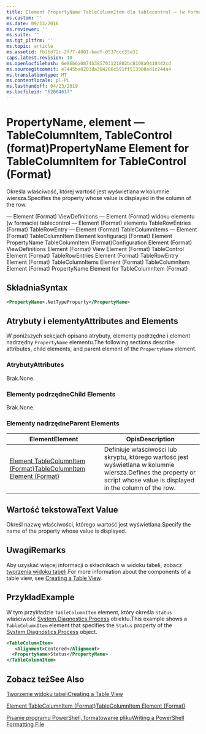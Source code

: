```yaml
---
title: Element PropertyName TableColumnItem dla tablecontrol — (w formacie) | Dokumentacja firmy Microsoft
ms.custom: ''
ms.date: 09/13/2016
ms.reviewer: ''
ms.suite: ''
ms.tgt_pltfrm: ''
ms.topic: article
ms.assetid: fb26d72c-2f77-4801-badf-0537ccc55e31
caps.latest.revision: 10
ms.openlocfilehash: 6e86b6a0874b385703121802bc8108a0410442cd
ms.sourcegitcommit: e7445ba8203da304286c591ff513900ad1c244a4
ms.translationtype: MT
ms.contentlocale: pl-PL
ms.lasthandoff: 04/23/2019
ms.locfileid: "62064617"
---
```

# <a name="propertyname-element-for-tablecolumnitem-for-tablecontrol-format"></a><span data-ttu-id="f5a8a-102">PropertyName, element — TableColumnItem, TableControl (format)</span><span class="sxs-lookup"><span data-stu-id="f5a8a-102">PropertyName Element for TableColumnItem for TableControl (Format)</span></span>

<span data-ttu-id="f5a8a-103">Określa właściwość, której wartość jest wyświetlana w kolumnie wiersza.</span><span class="sxs-lookup"><span data-stu-id="f5a8a-103">Specifies the property whose value is displayed in the column of the row.</span></span>

<span data-ttu-id="f5a8a-104">— Element (Format) ViewDefinitions — Element (Format) widoku elementu (w formacie) tablecontrol — Element (Format) elementu TableRowEntries (Format) TableRowEntry — Element (Format) TableColumnItems — Element (Format) TableColumnItem Element konfiguracji (Format) Element PropertyName TableColumnItem (Format)</span><span class="sxs-lookup"><span data-stu-id="f5a8a-104">Configuration Element (Format) ViewDefinitions Element (Format) View Element (Format) TableControl Element (Format) TableRowEntries Element (Format) TableRowEntry Element (Format) TableColumnItems Element (Format) TableColumnItem Element (Format) PropertyName Element for TableColumnItem (Format)</span></span>

## <a name="syntax"></a><span data-ttu-id="f5a8a-105">Składnia</span><span class="sxs-lookup"><span data-stu-id="f5a8a-105">Syntax</span></span>

```xml
<PropertyName>.NetTypeProperty</PropertyName>
```

## <a name="attributes-and-elements"></a><span data-ttu-id="f5a8a-106">Atrybuty i elementy</span><span class="sxs-lookup"><span data-stu-id="f5a8a-106">Attributes and Elements</span></span>

<span data-ttu-id="f5a8a-107">W poniższych sekcjach opisano atrybuty, elementy podrzędne i element nadrzędny `PropertyName` elementu.</span><span class="sxs-lookup"><span data-stu-id="f5a8a-107">The following sections describe attributes, child elements, and parent element of the `PropertyName` element.</span></span>

### <a name="attributes"></a><span data-ttu-id="f5a8a-108">Atrybuty</span><span class="sxs-lookup"><span data-stu-id="f5a8a-108">Attributes</span></span>

<span data-ttu-id="f5a8a-109">Brak.</span><span class="sxs-lookup"><span data-stu-id="f5a8a-109">None.</span></span>

### <a name="child-elements"></a><span data-ttu-id="f5a8a-110">Elementy podrzędne</span><span class="sxs-lookup"><span data-stu-id="f5a8a-110">Child Elements</span></span>

<span data-ttu-id="f5a8a-111">Brak.</span><span class="sxs-lookup"><span data-stu-id="f5a8a-111">None.</span></span>

### <a name="parent-elements"></a><span data-ttu-id="f5a8a-112">Elementy nadrzędne</span><span class="sxs-lookup"><span data-stu-id="f5a8a-112">Parent Elements</span></span>

|<span data-ttu-id="f5a8a-113">Element</span><span class="sxs-lookup"><span data-stu-id="f5a8a-113">Element</span></span>|<span data-ttu-id="f5a8a-114">Opis</span><span class="sxs-lookup"><span data-stu-id="f5a8a-114">Description</span></span>|
|-------------|-----------------|
|[<span data-ttu-id="f5a8a-115">Element TableColumnItem (Format)</span><span class="sxs-lookup"><span data-stu-id="f5a8a-115">TableColumnItem Element (Format)</span></span>](./tablecolumnitem-element-for-tablecolumnitems-for-tablecontrol-format.md)|<span data-ttu-id="f5a8a-116">Definiuje właściwości lub skryptu, którego wartość jest wyświetlana w kolumnie wiersza.</span><span class="sxs-lookup"><span data-stu-id="f5a8a-116">Defines the property or script whose value is displayed in the column of the row.</span></span>|

## <a name="text-value"></a><span data-ttu-id="f5a8a-117">Wartość tekstowa</span><span class="sxs-lookup"><span data-stu-id="f5a8a-117">Text Value</span></span>

<span data-ttu-id="f5a8a-118">Określ nazwę właściwości, którego wartość jest wyświetlana.</span><span class="sxs-lookup"><span data-stu-id="f5a8a-118">Specify the name of the property whose value is displayed.</span></span>

## <a name="remarks"></a><span data-ttu-id="f5a8a-119">Uwagi</span><span class="sxs-lookup"><span data-stu-id="f5a8a-119">Remarks</span></span>

<span data-ttu-id="f5a8a-120">Aby uzyskać więcej informacji o składnikach w widoku tabeli, zobacz [tworzenia widoku tabeli](./creating-a-table-view.md).</span><span class="sxs-lookup"><span data-stu-id="f5a8a-120">For more information about the components of a table view, see [Creating a Table View](./creating-a-table-view.md).</span></span>

## <a name="example"></a><span data-ttu-id="f5a8a-121">Przykład</span><span class="sxs-lookup"><span data-stu-id="f5a8a-121">Example</span></span>

<span data-ttu-id="f5a8a-122">W tym przykładzie `TableColumnItem` element, który określa `Status` właściwość [System.Diagnostics.Process](/dotnet/api/System.Diagnostics.Process) obiektu.</span><span class="sxs-lookup"><span data-stu-id="f5a8a-122">This example shows a `TableColumnItem` element that specifies the `Status` property of the [System.Diagnostics.Process](/dotnet/api/System.Diagnostics.Process) object.</span></span>

```xml
<TableColumnItem>
   <Alignment>Centered</Alignment>
  <PropertyName>Status</PropertyName>
</TableColumnItem>

```

## <a name="see-also"></a><span data-ttu-id="f5a8a-123">Zobacz też</span><span class="sxs-lookup"><span data-stu-id="f5a8a-123">See Also</span></span>

[<span data-ttu-id="f5a8a-124">Tworzenie widoku tabeli</span><span class="sxs-lookup"><span data-stu-id="f5a8a-124">Creating a Table View</span></span>](./creating-a-table-view.md)

[<span data-ttu-id="f5a8a-125">Element TableColumnItem (Format)</span><span class="sxs-lookup"><span data-stu-id="f5a8a-125">TableColumnItem Element (Format)</span></span>](./tablecolumnitem-element-for-tablecolumnitems-for-tablecontrol-format.md)

[<span data-ttu-id="f5a8a-126">Pisanie programu PowerShell, formatowanie pliku</span><span class="sxs-lookup"><span data-stu-id="f5a8a-126">Writing a PowerShell Formatting File</span></span>](./writing-a-powershell-formatting-file.md)
